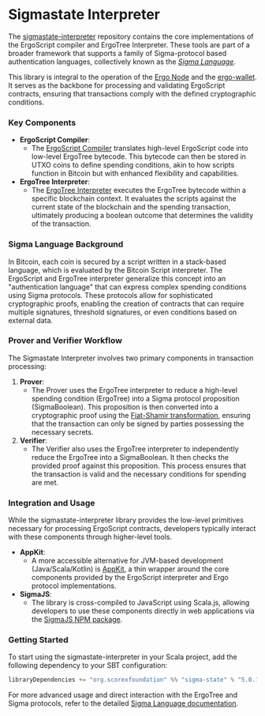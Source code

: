 # Sigmastate Interpreter

The [sigmastate-interpreter](https://github.com/ScorexFoundation/sigmastate-interpreter) repository contains the core implementations of the ErgoScript compiler and ErgoTree Interpreter. These tools are part of a broader framework that supports a family of Sigma-protocol based authentication languages, collectively known as the [*Sigma Language*](sigma-lang.md).

This library is integral to the operation of the [Ergo Node](https://github.com/ergoplatform/ergo) and the [ergo-wallet](https://github.com/ergoplatform/ergo/tree/master/ergo-wallet). It serves as the backbone for processing and validating ErgoScript contracts, ensuring that transactions comply with the defined cryptographic conditions.

### Key Components

- **ErgoScript Compiler**:
    - The [ErgoScript Compiler](https://github.com/ScorexFoundation/sigmastate-interpreter/blob/develop/sigmastate/src/main/scala/sigmastate/lang/SigmaCompiler.scala) translates high-level ErgoScript code into low-level ErgoTree bytecode. This bytecode can then be stored in UTXO coins to define spending conditions, akin to how scripts function in Bitcoin but with enhanced flexibility and capabilities.
- **ErgoTree Interpreter**:
    - The [ErgoTree Interpreter](https://github.com/ScorexFoundation/sigmastate-interpreter/blob/develop/sigmastate/src/main/scala/sigmastate/interpreter/Interpreter.scala) executes the ErgoTree bytecode within a specific blockchain context. It evaluates the scripts against the current state of the blockchain and the spending transaction, ultimately producing a boolean outcome that determines the validity of the transaction.

### Sigma Language Background

In Bitcoin, each coin is secured by a script written in a stack-based language, which is evaluated by the Bitcoin Script interpreter. The ErgoScript and ErgoTree interpreter generalize this concept into an "authentication language" that can express complex spending conditions using Sigma protocols. These protocols allow for sophisticated cryptographic proofs, enabling the creation of contracts that can require multiple signatures, threshold signatures, or even conditions based on external data.

### Prover and Verifier Workflow

The Sigmastate Interpreter involves two primary components in transaction processing:

1. **Prover**:
    - The Prover uses the ErgoTree interpreter to reduce a high-level spending condition (ErgoTree) into a Sigma protocol proposition (SigmaBoolean). This proposition is then converted into a cryptographic proof using the [Fiat-Shamir transformation](https://github.com/ScorexFoundation/sigmastate-interpreter/blob/develop/docs/sigma-dsl.md), ensuring that the transaction can only be signed by parties possessing the necessary secrets.
2. **Verifier**:
    - The Verifier also uses the ErgoTree interpreter to independently reduce the ErgoTree into a SigmaBoolean. It then checks the provided proof against this proposition. This process ensures that the transaction is valid and the necessary conditions for spending are met.

### Integration and Usage

While the sigmastate-interpreter library provides the low-level primitives necessary for processing ErgoScript contracts, developers typically interact with these components through higher-level tools. 

- **AppKit**:
    - A more accessible alternative for JVM-based development (Java/Scala/Kotlin) is [AppKit](appkit.md), a thin wrapper around the core components provided by the ErgoScript interpreter and Ergo protocol implementations.
- **SigmaJS**:
    - The library is cross-compiled to JavaScript using Scala.js, allowing developers to use these components directly in web applications via the [SigmaJS NPM package](https://www.npmjs.com/package/sigmastate-js).

### Getting Started

To start using the sigmastate-interpreter in your Scala project, add the following dependency to your SBT configuration:

```scala
libraryDependencies += "org.scorexfoundation" %% "sigma-state" % "5.0.14"
```

For more advanced usage and direct interaction with the ErgoTree and Sigma protocols, refer to the detailed [Sigma Language documentation](sigma-lang.md).

